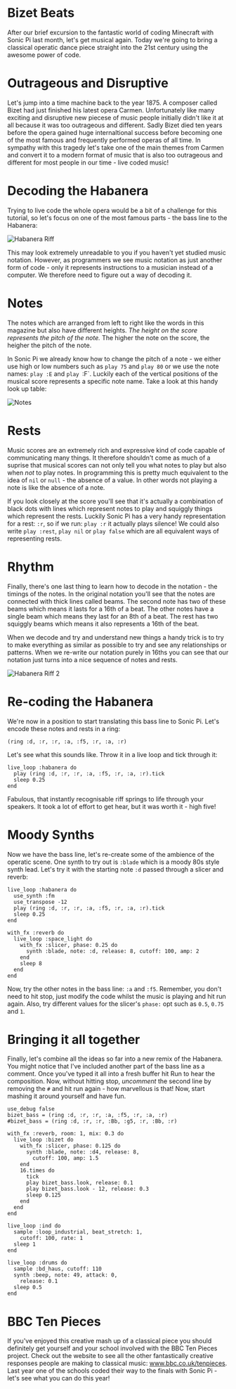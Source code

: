 # Bizet Beats

After our brief excursion to the fantastic world of coding Minecraft
with Sonic Pi last month, let's get musical again. Today we're going to
bring a classical operatic dance piece straight into the 21st century
using the awesome power of code.

# Outrageous and Disruptive

Let's jump into a time machine back to the year 1875. A composer called
Bizet had just finished his latest opera Carmen.  Unfortunately like
many exciting and disruptive new piecese of music people initially
didn't like it at all because it was too outrageous and different. Sadly
Bizet died ten years before the opera gained huge internaltional success
before becoming one of the most famous and frequently performed operas
of all time. In sympathy with this tragedy let's take one of the main
themes from Carmen and convert it to a modern format of music that is
also too outrageous and different for most people in our time - live
coded music!

# Decoding the Habanera

Trying to live code the whole opera would be a bit of a challenge for
this tutorial, so let's focus on one of the most famous parts - the bass
line to the Habanera:

![Habanera Riff](https://github.com/samaaron/sonic-pi/blob/master/etc/doc/articles/magpi/images/06-bizet/habanera.png)

This may look extremely unreadable to you if you haven't yet studied
music notation.  However, as programmers we see music notation as just
another form of code - only it represents instructions to a musician instead
of a computer. We therefore need to figure out a way of decoding it. 

# Notes

The notes which are arranged from left to right like the words in this
magazine but also have different heights. *The height on the score
represents the pitch of the note.* The higher the note on the score, the
heigher the pitch of the note.

In Sonic Pi we already know how to change the pitch of a note - we
either use high or low numbers such as `play 75` and `play 80` or we use
the note names: `play :E` and `play `:F`. Luckily each of the vertical
positions of the musical score represents a specific note name. Take a
look at this handy look up table:

![Notes](https://github.com/samaaron/sonic-pi/blob/master/etc/doc/articles/magpi/images/06-bizet/notes.png)

# Rests

Music scores are an extremely rich and expressive kind of code capable
of communicating many things. It therefore shouldn't come as much of a
suprise that musical scores can not only tell you what notes to play but
also when *not* to play notes. In programming this is pretty much
equivalent to the idea of `nil` or `null` - the absence of a value. In
other words not playing a note is like the absence of a note.

If you look closely at the score you'll see that it's actually a
combination of black dots with lines which represent notes to play and
squiggly things which represent the rests. Luckily Sonic Pi has a very
handy representation for a rest: `:r`, so if we run: `play :r` it
actually plays silence! We could also write `play :rest`, `play nil` or
`play false` which are all equivalent ways of representing rests.

# Rhythm

Finally, there's one last thing to learn how to decode in the notation -
the timings of the notes. In the original notation you'll see that the
notes are connected with thick lines called beams. The second note has
two of these beams which means it lasts for a 16th of a beat. The other
notes have a single beam which means they last for an 8th of a beat. The
rest has two squiggly beams which means it also represents a 16th of the
beat.

When we decode and try and understand new things a handy trick is to try
to make everything as similar as possible to try and see any
relationships or patterns. When we re-write our notation purely in 16ths
you can see that our notation just turns into a nice sequence of notes
and rests.

![Habanera Riff 2](https://github.com/samaaron/sonic-pi/blob/master/etc/doc/articles/magpi/images/06-bizet/habanera2.png)

# Re-coding the Habanera

We're now in a position to start translating this bass line to Sonic
Pi. Let's encode these notes and rests in a ring:

    (ring :d, :r, :r, :a, :f5, :r, :a, :r)
    
Let's see what this sounds like. Throw it in a live loop and tick
through it:

    live_loop :habanera do
      play (ring :d, :r, :r, :a, :f5, :r, :a, :r).tick
      sleep 0.25
    end
    
Fabulous, that instantly recognisable riff springs to life through your
speakers. It took a lot of effort to get hear, but it was worth it -
high five!
    
# Moody Synths

Now we have the bass line, let's re-create some of the ambience of the
operatic scene. One synth to try out is `:blade` which is a moody 80s
style synth lead.  Let's try it with the starting note `:d` passed
through a slicer and reverb:

    live_loop :habanera do
      use_synth :fm
      use_transpose -12
      play (ring :d, :r, :r, :a, :f5, :r, :a, :r).tick
      sleep 0.25
    end

    with_fx :reverb do
      live_loop :space_light do
        with_fx :slicer, phase: 0.25 do
          synth :blade, note: :d, release: 8, cutoff: 100, amp: 2
        end
        sleep 8
      end
    end

Now, try the other notes in the bass line: `:a` and `:f5`. Remember, you
don't need to hit stop, just modify the code whilst the music is playing
and hit run again. Also, try different values for the slicer's `phase:`
opt such as `0.5`, `0.75` and `1`.

# Bringing it all together

Finally, let's combine all the ideas so far into a new remix of the
Habanera. You might notice that I've included another part of the bass
line as a comment. Once you've typed it all into a fresh buffer hit Run
to hear the composition. Now, without hitting stop, *uncomment* the
second line by removing the `#` and hit run again - how marvellous is
that! Now, start mashing it around yourself and have fun.

    use_debug false
    bizet_bass = (ring :d, :r, :r, :a, :f5, :r, :a, :r)
    #bizet_bass = (ring :d, :r, :r, :Bb, :g5, :r, :Bb, :r)
     
    with_fx :reverb, room: 1, mix: 0.3 do
      live_loop :bizet do
        with_fx :slicer, phase: 0.125 do
          synth :blade, note: :d4, release: 8,
            cutoff: 100, amp: 1.5
        end
        16.times do
          tick
          play bizet_bass.look, release: 0.1
          play bizet_bass.look - 12, release: 0.3
          sleep 0.125
        end
      end
    end
     
    live_loop :ind do
      sample :loop_industrial, beat_stretch: 1,
        cutoff: 100, rate: 1
      sleep 1
    end
     
    live_loop :drums do
      sample :bd_haus, cutoff: 110
      synth :beep, note: 49, attack: 0,
        release: 0.1
      sleep 0.5
    end

# BBC Ten Pieces

If you've enjoyed this creative mash up of a classical piece you should
definitely get yourself and your school involved with the BBC Ten Pieces
project. Check out the website to see all the other fantastically
creative responses people are making to classical music:
www.bbc.co.uk/tenpieces. Last year one of the schools coded their way to
the finals with Sonic Pi - let's see what you can do this year!
